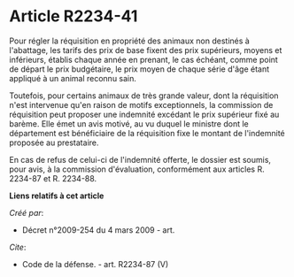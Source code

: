 # Article R2234-41

Pour régler la réquisition en propriété des animaux non destinés à l'abattage, les tarifs des prix de base fixent des prix
supérieurs, moyens et inférieurs, établis chaque année en prenant, le cas échéant, comme point de départ le prix budgétaire,
le prix moyen de chaque série d'âge étant appliqué à un animal reconnu sain. 

Toutefois, pour certains animaux de très grande valeur, dont la réquisition n'est intervenue qu'en raison de motifs
exceptionnels, la commission de réquisition peut proposer une indemnité excédant le prix supérieur fixé au barème. Elle émet
un avis motivé, au vu duquel le ministre dont le département est bénéficiaire de la réquisition fixe le montant de
l'indemnité proposée au prestataire. 

En cas de refus de celui-ci de l'indemnité offerte, le dossier est soumis, pour avis, à la commission d'évaluation,
conformément aux articles R. 2234-87 et R. 2234-88.

**Liens relatifs à cet article**

_Créé par_:

  - Décret n°2009-254 du 4 mars 2009 - art.

_Cite_:

  - Code de la défense. - art. R2234-87 (V)
